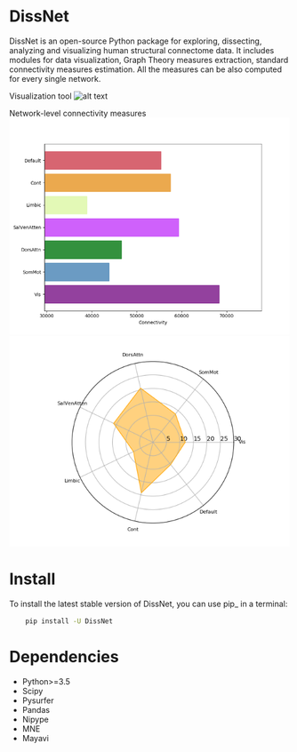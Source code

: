 # DissNet

DissNet is an open-source Python package for exploring, dissecting, analyzing
and visualizing human structural connectome data. It includes modules for data
visualization, Graph Theory measures extraction, standard connectivity measures
estimation. All the measures can be also computed for every single network.

Visualization tool
![alt text](https://github.com/Davi1990/DissNet/blob/main/docs/video.gif?raw=true)


Network-level connectivity measures
![alt text1](https://github.com/Davi1990/DissNet/blob/main/docs/network.png?raw=true) ![alt text2](https://github.com/Davi1990/DissNet/blob/main/docs/spider_plot.png?raw=true)


# Install
To install the latest stable version of DissNet, you can use pip_ in a terminal:

```bash
    pip install -U DissNet
```

# Dependencies
- Python>=3.5
- Scipy
- Pysurfer
- Pandas
- Nipype
- MNE
- Mayavi
